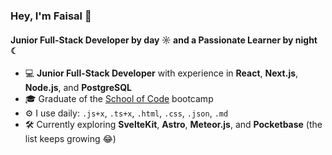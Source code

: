 ### Hey, I'm Faisal 👋

#### Junior Full-Stack Developer by day ☼ and a Passionate Learner by night ☾

- 💻 **Junior Full-Stack Developer** with experience in **React**, **Next.js**, **Node.js**, and **PostgreSQL**  
- 🎓 Graduate of the [School of Code](https://www.schoolofcode.co.uk) bootcamp  
- ⚙️ I use daily: `.js+x`, `.ts+x`, `.html`, `.css`, `.json`, `.md`  
- 🛠️ Currently exploring **SvelteKit**, **Astro**, **Meteor.js**, and **Pocketbase** (the list keeps growing 😂)  
